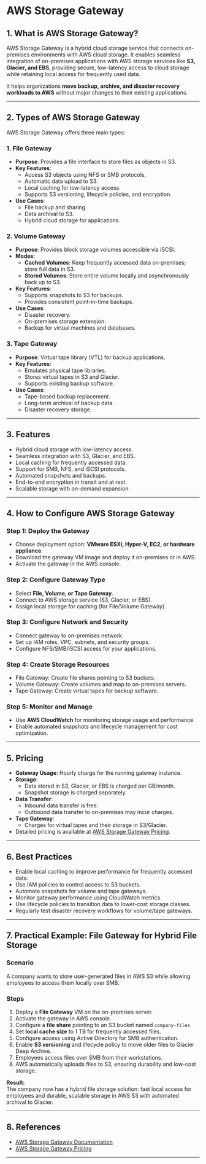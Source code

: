 # AWS Storage Gateway

## 1. What is AWS Storage Gateway?

AWS Storage Gateway is a hybrid cloud storage service that connects on-premises environments with AWS cloud storage. It enables seamless integration of on-premises applications with AWS storage services like **S3, Glacier, and EBS**, providing secure, low-latency access to cloud storage while retaining local access for frequently used data.

It helps organizations **move backup, archive, and disaster recovery workloads to AWS** without major changes to their existing applications.

---

## 2. Types of AWS Storage Gateway

AWS Storage Gateway offers three main types:

### 1. **File Gateway**
- **Purpose**: Provides a file interface to store files as objects in S3.
- **Key Features**:
  - Access S3 objects using NFS or SMB protocols.
  - Automatic data upload to S3.
  - Local caching for low-latency access.
  - Supports S3 versioning, lifecycle policies, and encryption.
- **Use Cases**:
  - File backup and sharing.
  - Data archival to S3.
  - Hybrid cloud storage for applications.

### 2. **Volume Gateway**
- **Purpose**: Provides block storage volumes accessible via iSCSI.
- **Modes**:
  - **Cached Volumes**: Keep frequently accessed data on-premises; store full data in S3.
  - **Stored Volumes**: Store entire volume locally and asynchronously back up to S3.
- **Key Features**:
  - Supports snapshots to S3 for backups.
  - Provides consistent point-in-time backups.
- **Use Cases**:
  - Disaster recovery.
  - On-premises storage extension.
  - Backup for virtual machines and databases.

### 3. **Tape Gateway**
- **Purpose**: Virtual tape library (VTL) for backup applications.
- **Key Features**:
  - Emulates physical tape libraries.
  - Stores virtual tapes in S3 and Glacier.
  - Supports existing backup software.
- **Use Cases**:
  - Tape-based backup replacement.
  - Long-term archival of backup data.
  - Disaster recovery storage.

---

## 3. Features

- Hybrid cloud storage with low-latency access.
- Seamless integration with S3, Glacier, and EBS.
- Local caching for frequently accessed data.
- Support for SMB, NFS, and iSCSI protocols.
- Automated snapshots and backups.
- End-to-end encryption in transit and at rest.
- Scalable storage with on-demand expansion.

---

## 4. How to Configure AWS Storage Gateway

### Step 1: Deploy the Gateway
- Choose deployment option: **VMware ESXi, Hyper-V, EC2, or hardware appliance**.
- Download the gateway VM image and deploy it on-premises or in AWS.
- Activate the gateway in the AWS console.

### Step 2: Configure Gateway Type
- Select **File, Volume, or Tape Gateway**.
- Connect to AWS storage service (S3, Glacier, or EBS).
- Assign local storage for caching (for File/Volume Gateway).

### Step 3: Configure Network and Security
- Connect gateway to on-premises network.
- Set up IAM roles, VPC, subnets, and security groups.
- Configure NFS/SMB/iSCSI access for your applications.

### Step 4: Create Storage Resources
- File Gateway: Create file shares pointing to S3 buckets.
- Volume Gateway: Create volumes and map to on-premises servers.
- Tape Gateway: Create virtual tapes for backup software.

### Step 5: Monitor and Manage
- Use **AWS CloudWatch** for monitoring storage usage and performance.
- Enable automated snapshots and lifecycle management for cost optimization.

---

## 5. Pricing

- **Gateway Usage**: Hourly charge for the running gateway instance.
- **Storage**:
  - Data stored in S3, Glacier, or EBS is charged per GB/month.
  - Snapshot storage is charged separately.
- **Data Transfer**:
  - Inbound data transfer is free.
  - Outbound data transfer to on-premises may incur charges.
- **Tape Gateway**:
  - Charges for virtual tapes and their storage in S3/Glacier.
- Detailed pricing is available at [AWS Storage Gateway Pricing](https://aws.amazon.com/storagegateway/pricing/).

---

## 6. Best Practices

- Enable local caching to improve performance for frequently accessed data.
- Use IAM policies to control access to S3 buckets.
- Automate snapshots for volume and tape gateways.
- Monitor gateway performance using CloudWatch metrics.
- Use lifecycle policies to transition data to lower-cost storage classes.
- Regularly test disaster recovery workflows for volume/tape gateways.

---

## 7. Practical Example: File Gateway for Hybrid File Storage

### Scenario
A company wants to store user-generated files in AWS S3 while allowing employees to access them locally over SMB.

### Steps
1. Deploy a **File Gateway** VM on the on-premises server.
2. Activate the gateway in AWS console.
3. Configure a **file share** pointing to an S3 bucket named `company-files`.
4. Set **local cache size** to 1 TB for frequently accessed files.
5. Configure access using Active Directory for SMB authentication.
6. Enable **S3 versioning** and lifecycle policy to move older files to Glacier Deep Archive.
7. Employees access files over SMB from their workstations.
8. AWS automatically uploads files to S3, ensuring durability and low-cost storage.

**Result:**  
The company now has a hybrid file storage solution: fast local access for employees and durable, scalable storage in AWS S3 with automated archival to Glacier.

---

## 8. References
- [AWS Storage Gateway Documentation](https://docs.aws.amazon.com/storagegateway/latest/userguide/WhatIsStorageGateway.html)
- [AWS Storage Gateway Pricing](https://aws.amazon.com/storagegateway/pricing/)

---
